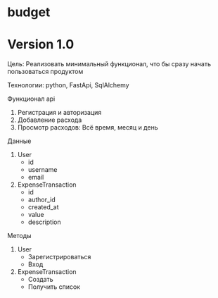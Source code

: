 # budget

# Version 1.0

Цель: Реализовать минимальный функционал, что бы сразу начать пользоваться продуктом

Технологии: python, FastApi, SqlAlchemy

Функционал api
1. Регистрация и авторизация
2. Добавление расхода
3. Просмотр расходов: Всё время, месяц и день

Данные
1. User
    - id
    - username
    - email
2. ExpenseTransaction
    - id
    - author_id
    - created_at
    - value
    - description

Методы
1. User
    - Зарегистрироваться
    - Вход
2. ExpenseTransaction
    - Создать
    - Получить список
